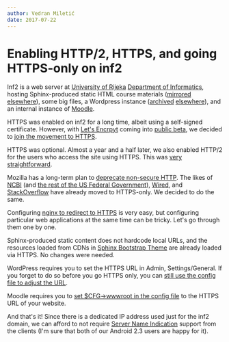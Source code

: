 ```yaml
---
author: Vedran Miletić
date: 2017-07-22
---
```


# Enabling HTTP/2, HTTPS, and going HTTPS-only on inf2

Inf2 is a web server at [University of Rijeka](https://www.uniri.hr/) [Department of Informatics](https://www.inf.uniri.hr/), hosting Sphinx-produced static HTML course materials ([mirrored](../../hr/nastava/index.md) [elsewhere](../../hr/index.md)), some big files, a Wordpress instance ([archived](https://fidtri.github.io/elarsportal/) [elsewhere](https://github.com/FIDTRi)), and an internal instance of [Moodle](https://moodle.org/).

HTTPS was enabled on inf2 for a long time, albeit using a self-signed certificate. However, with [Let's Encrpyt](https://letsencrypt.org/) coming into [public beta](https://letsencrypt.org/2015/11/12/public-beta-timing.html), we decided to [join the movement to HTTPS](https://www.facebook.com/inf.uniri/posts/972284382811042).

HTTPS was optional. Almost a year and a half later, we also enabled HTTP/2 for the users who access the site using HTTPS. This was [very straightforward](https://twitter.com/VedranMiletic/status/855700609323986944).

Mozilla has a long-term plan to [deprecate non-secure HTTP](https://blog.mozilla.org/security/2015/04/30/deprecating-non-secure-http/). The likes of [NCBI](https://www.ncbi.nlm.nih.gov/home/develop/https-guidance/) (and [the rest of the US Federal Government](https://https.cio.gov/)), [Wired](https://www.wired.com/2016/09/wired-completely-encrypted/), and [StackOverflow](https://stackoverflow.blog/2017/05/22/stack-overflow-flipped-switch-https/) have already moved to HTTPS-only. We decided to do the same.

Configuring [nginx to redirect to HTTPS](https://serverfault.com/questions/250476/how-to-force-or-redirect-to-ssl-in-nginx) is very easy, but configuring particular web applications at the same time can be tricky. Let's go through them one by one.

Sphinx-produced static content does not hardcode local URLs, and the resources loaded from CDNs in [Sphinx Bootstrap Theme](https://ryan-roemer.github.io/sphinx-bootstrap-theme/) are already loaded via HTTPS. No changes were needed.

WordPress requires you to set the HTTPS URL in Admin, Settings/General. If you forget to do so before you go HTTPS only, you can [still use the config file to adjust the URL](https://codex.wordpress.org/Changing_The_Site_URL).

Moodle requires you to [set $CFG->wwwroot in the config file](https://docs.moodle.org/33/en/Configuration_file) to the HTTPS URL of your website.

And that's it! Since there is a dedicated IP address used just for the inf2 domain, we can afford to not require [Server Name Indication](https://en.wikipedia.org/wiki/Server_Name_Indication) support from the clients (I'm sure that both of our Android 2.3 users are happy for it).
